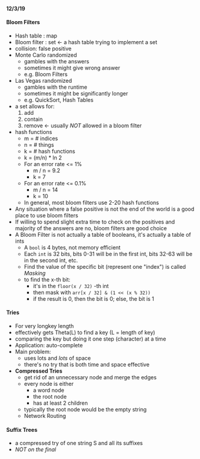 #### 12/3/19

#### Bloom Filters
- Hash table : map
- Bloom filter : set <- a hash table trying to implement a set
- collision: false positive
- Monte Carlo randomized
	- gambles with the answers
	- sometimes it might give wrong answer
	- e.g. Bloom Filters
- Las Vegas randomized
	- gambles with the runtime
	- sometimes it might be significantly longer
	- e.g. QuickSort, Hash Tables
- a set allows for:
	1. add
	2. contain
	3. remove <- usually _NOT_ allowed in a bloom filter
- hash functions
	- m = # indices
	- n = # things
	- k = # hash functions
	- k = (m/n) * ln 2
	- For an error rate <= 1%
		- m / n = 9.2
		- k = 7
	- For an error rate <= 0.1%
		- m / n = 14
		- k = 10
	- In general, most bloom filters use 2-20 hash functions
- Any situation where a false positive is not the end of the world is a good place to use bloom filters
- If willing to spend slight extra time to check on the positives and majority of the answers are no, bloom filters are good choice
- A Bloom Filter is not actually a table of booleans, it's actually a table of ints
	- A `bool` is 4 bytes, not memory efficient
	- Each `int` is 32 bits, bits 0-31 will be in the first int, bits 32-63 will be in the second int, etc.
	- Find the value of the specific bit (represent one "index") is called _Masking_
	- to find the x-th bit:
		- it's in the `floor(x / 32)` -th int
		- then mask with `arr[x / 32] & (1 << (x % 32))`
		- if the result is 0, then the bit is 0; else, the bit is 1

#### Tries
- For very longkey length
- effectively gets Theta(L) to find a key (L = length of key)
- comparing the key but doing it one step (character) at a time
- Application: auto-complete
- Main problem: 
	- uses lots and _lots_ of space
	- there's no try that is both time and space effective
- **Compressed Tries**
	- get rid of an unnecessary node and merge the edges
	- every node is either
		- a word node
		- the root node
		- has at least 2 children
	- typically the root node would be the empty string
	- Network Routing

#### Suffix Trees
- a compressed try of one string S and all its suffixes
- _NOT on the final_